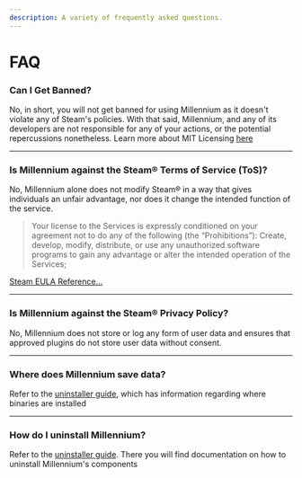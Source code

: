 ```yaml
---
description: A variety of frequently asked questions. 
---
```

# FAQ

### Can I Get Banned?

No, in short, you will not get banned for using Millennium as it doesn't violate any of Steam's policies. With that said, Millennium, and any of its developers are not responsible for any of your actions, or the potential repercussions nonetheless. Learn more about MIT Licensing [here](https://github.com/SteamClientHomebrew/Millennium/blob/main/LICENSE)

---

### Is Millennium against the Steam® Terms of Service (ToS)?

No, Millennium alone does not modify Steam® in a way that gives individuals an unfair advantage, nor does it change the intended function of the service.

> Your license to the Services is expressly conditioned on your agreement not to do any of the following (the “Prohibitions”):
> Create, develop, modify, distribute, or use any unauthorized software programs to gain any advantage or alter the intended operation of the Services;

[Steam EULA Reference...](https://store.steampowered.com/eula/471710_eula_0#:~:text=Create%2C%20develop%2C%20modify%2C%20distribute%2C%20or%20use%20any%20unauthorized%20software%20programs%20to%20gain%20any%20advantage%20or%20alter%20the%20intended%20operation%20of%20the%20Services%3B)

---

### Is Millennium against the Steam® Privacy Policy?

No, Millennium does not store or log any form of user data and ensures that approved plugins do not store user data without consent.

---

### Where does Millennium save data?

Refer to the [uninstaller guide](/users/uninstalling), which has information regarding where binaries are installed

---

### How do I uninstall Millennium?

Refer to the [uninstaller guide](/users/uninstalling). There you will find documentation on how to uninstall Millennium's components